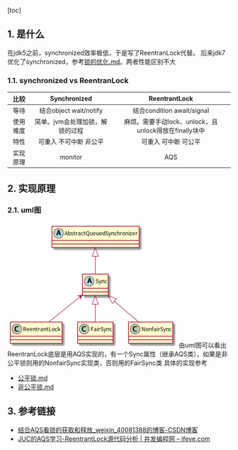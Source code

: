 [toc]

 

## 1. 是什么


在jdk5之前，synchronized效率极低，于是写了ReentranLock代替。
后来jdk7优化了synchronized，参考[锁的优化.md](../4.Synchronized/锁的优化.md)。两者性能区别不大

### 1.1. synchronized vs ReentranLock

|   比较   |         Synchronized          |                 ReentrantLock                 |
| :-----: | :---------------------------: | :-------------------------------------------: |
|   等待   |    结合object wait/notify     |          结合condition await/signal           |
| 使用难度 | 简单。jvm会处理加锁，解锁的过程 | 麻烦。需要手动lock、unlock，且unlock得放在finally块中 |
|   特性   |     可重入 不可中断 非公平     |              可重入 可中断 可公平              |
| 实现原理 |            monitor            |                      AQS                      |


## 2. 实现原理


### 2.1. uml图

![](https://raw.githubusercontent.com/TDoct/images/master/img/20191230160402.png)
由uml图可以看出ReentranLock底层是用AQS实现的，有一个Sync属性（继承AQS类），如果是非公平锁则用的NonfairSync实现类，否则用的FairSync类
具体的实现参考

- [公平锁.md](公平锁.md)
- [非公平锁.md](非公平锁.md)

## 3. 参考链接
- [结合AQS看锁的获取和释放\_weixin\_40081388的博客\-CSDN博客](https://blog.csdn.net/weixin_40081388/article/details/89417623)
- [JUC的AQS学习\-ReentrantLock源代码分析 \| 并发编程网 – ifeve\.com](http://ifeve.com/juc-aqs-reentrantlock/)

